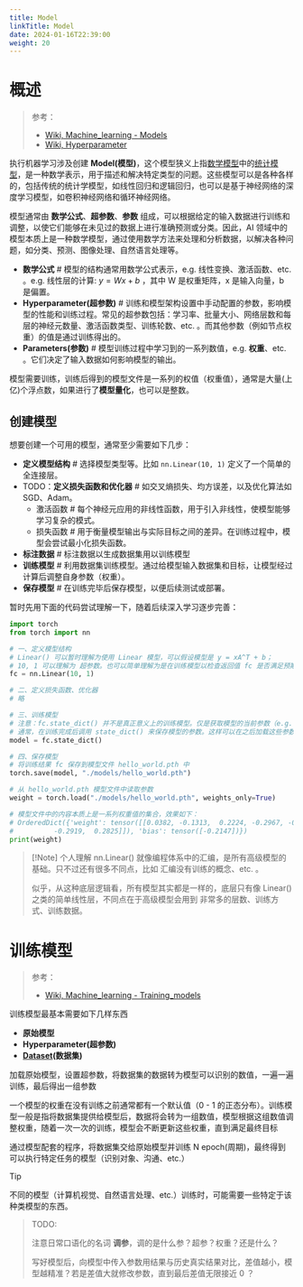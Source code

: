 ```yaml
---
title: Model
linkTitle: Model
date: 2024-01-16T22:39:00
weight: 20
---
```


# 概述

> 参考：
>
> - [Wiki, Machine_learning - Models](https://en.wikipedia.org/wiki/Machine_learning#Models)
> - [Wiki, Hyperparameter](https://en.wikipedia.org/wiki/Hyperparameter_(machine_learning))

执行机器学习涉及创建 **Model(模型)**，这个模型狭义上指[数学模型](https://en.wikipedia.org/wiki/Mathematical_model)中的[统计模型](https://en.wikipedia.org/wiki/Statistical_model)，是一种数学表示，用于描述和解决特定类型的问题。这些模型可以是各种各样的，包括传统的统计学模型，如线性回归和逻辑回归，也可以是基于神经网络的深度学习模型，如卷积神经网络和循环神经网络。

模型通常由 **数学公式**、**超参数**、**参数** 组成，可以根据给定的输入数据进行训练和调整，以使它们能够在未见过的数据上进行准确预测或分类。因此，AI 领域中的模型本质上是一种数学模型，通过使用数学方法来处理和分析数据，以解决各种问题，如分类、预测、图像处理、自然语言处理等。

- **数学公式** # 模型的结构通常用数学公式表示，e.g. 线性变换、激活函数、etc. 。e.g. 线性层的计算: $y = Wx + b$ ，其中 W 是权重矩阵，x 是输入向量，b 是偏置。
- **Hyperparameter(超参数)** # 训练和模型架构设置中手动配置的参数，影响模型的性能和训练过程。常见的超参数包括：学习率、批量大小、网络层数和每层的神经元数量、激活函数类型、训练轮数、etc. 。而其他参数（例如节点权重）的值是通过训练得出的。
- **Parameters(参数)** # 模型训练过程中学习到的一系列数值，e.g. **权重**、etc. 。它们决定了输入数据如何影响模型的输出。

模型需要训练，训练后得到的模型文件是一系列的权值（权重值），通常是大量(上亿)个浮点数，如果进行了**模型量化**，也可以是整数。

## 创建模型

想要创建一个可用的模型，通常至少需要如下几步：

- **定义模型结构** # 选择模型类型等。比如 `nn.Linear(10, 1)` 定义了一个简单的全连接层。
- TODO：**定义损失函数和优化器** # 如交叉熵损失、均方误差，以及优化算法如 SGD、Adam。
  - 激活函数 # 每个神经元应用的非线性函数，用于引入非线性，使模型能够学习复杂的模式。
  - 损失函数 # 用于衡量模型输出与实际目标之间的差异。在训练过程中，模型会尝试最小化损失函数。
- **标注数据** # 标注数据以生成数据集用以训练模型
- **训练模型** # 利用数据集训练模型。通过给模型输入数据集和目标，让模型经过计算后调整自身参数（权重）。
- **保存模型** # 在训练完毕后保存模型，以便后续测试或部署。

暂时先用下面的代码尝试理解一下，随着后续深入学习逐步完善：

```python
import torch
from torch import nn

# 一、定义模型结构
# Linear() 可以暂时理解为使用 Linear 模型，可以假设模型是 y = xA^T + b；
# 10, 1 可以理解为 超参数。也可以简单理解为是在训练模型以检查返回值 fc 是否满足预期
fc = nn.Linear(10, 1)

# 二、定义损失函数、优化器
# 略

# 三、训练模型
# 注意：fc.state_dict() 并不是真正意义上的训练模型。仅是获取模型的当前参数（e.g. 权重值、etc.）这些参数可能是刚初始化的（随机值），也可能是已经训练过的。
# 通常，在训练完成后调用 state_dict() 来保存模型的参数。这样可以在之后加载这些参数，继续训练或进行推理。
model = fc.state_dict()

# 四、保存模型
# 将训练结果 fc 保存到模型文件 hello_world.pth 中
torch.save(model, "./models/hello_world.pth")

# 从 hello_world.pth 模型文件中读取参数
weight = torch.load("./models/hello_world.pth", weights_only=True)

# 模型文件中的内容本质上是一系列权重值的集合，效果如下：
# OrderedDict({'weight': tensor([[0.0382, -0.1313,  0.2224, -0.2967, -0.2892, -0.2951,  0.0455, -0.0702,
#          -0.2919,  0.2825]]), 'bias': tensor([-0.2147])})
print(weight)
```

> [!Note] 个人理解
> nn.Linear() 就像编程体系中的汇编，是所有高级模型的基础。只不过还有很多不同点，比如 汇编没有训练的概念、etc. 。
>
> 似乎，从这种底层逻辑看，所有模型其实都是一样的，底层只有像 Linear() 之类的简单线性层，不同点在于高级模型会用到 非常多的层数、训练方式、训练数据。

# 训练模型

> 参考：
>
> - [Wiki, Machine_learning - Training_models](https://en.wikipedia.org/wiki/Machine_learning#Training_models)

训练模型最基本需要如下几样东西

- **原始模型**
- **Hyperparameter(超参数)**
- **[Dataset](/docs/12.AI/机器学习/Dataset.md)(数据集)**

加载原始模型，设置超参数，将数据集的数据转为模型可以识别的数值，一遍一遍训练，最后得出一组参数

一个模型的权重在没有训练之前通常都有一个默认值（0 - 1 的正态分布）。训练模型一般是指将数据集提供给模型后，数据将会转为一组数值，模型根据这组数值调整权重，随着一次一次的训练，模型会不断更新这些权重，直到满足最终目标

通过模型配套的程序，将数据集交给原始模型并训练 N epoch(周期)，最终得到可以执行特定任务的模型（识别对象、沟通、etc.）

> [!Tip]
> 不同的模型（计算机视觉、自然语言处理、etc.）训练时，可能需要一些特定于该种类模型的东西。

> TODO:
>
> 注意日常口语化的名词 **调参**，调的是什么参？超参？权重？还是什么？
>
> 写好模型后，向模型中传入参数用结果与历史真实结果对比，差值越小，模型越精准？若是差值大就修改参数，直到最后差值无限接近 0 ？
